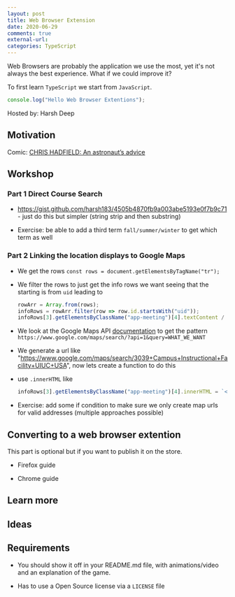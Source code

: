 ```yaml
---
layout: post
title: Web Browser Extension 
date: 2020-06-29
comments: true
external-url:
categories: TypeScript
---
```


Web Browsers are probably the application we use the most, yet it's not always the best experience. What if we could improve it?

To first learn `TypeScript` we start from `JavaScript`. 

```js
console.log("Hello Web Browser Extentions");
```

Hosted by: Harsh Deep

## Motivation

Comic: [CHRIS HADFIELD: An astronaut’s advice](http://www.zenpencils.com/comic/106-chris-hadfield-an-astronauts-advice/)

## Workshop

### Part 1 Direct Course Search

* https://gist.github.com/harsh183/4505b4870fb9a003abe5193e0f7b9c71 - just do this but simpler (string strip and then substring)

* Exercise: be able to add a third term `fall/summer/winter` to get which term as well 

### Part 2 Linking the location displays to Google Maps

* We get the rows `const rows = document.getElementsByTagName("tr");`

* We filter the rows to just get the info rows we want seeing that the starting is from `uid` leading to 
  ```js
  rowArr = Array.from(rows);
  infoRows = rowArr.filter(row => row.id.startsWith("uid"));
  infoRows[3].getElementsByClassName("app-meeting")[4].textContent /
  ```

* We look at the Google Maps API [documentation](https://developers.google.com/maps/documentation/urls/get-started#search-action) to get the pattern `https://www.google.com/maps/search/?api=1&query=WHAT_WE_WANT` 

* We generate a url like "https://www.google.com/maps/search/3039+Campus+Instructional+Facility+UIUC+USA", now lets create a function to do this

* use `.innerHTML` like
  ```js
  infoRows[3].getElementsByClassName("app-meeting")[4].innerHTML = `<a target="blank" href="${"https://www.google.com/maps/search/3039+Campus+Instructional+Facility+UIUC+USA"}">${p}</a>`
  ```

* Exercise: add some if condition to make sure we only create map urls for valid addresses (multiple approaches possible)

## Converting to a web browser extention

This part is optional but if you want to publish it on the store.

* Firefox guide

* Chrome guide

## Learn more

## Ideas

## Requirements

* You should show it off in your README.md file, with animations/video and an explanation of the game.

* Has to use a Open Source license via a `LICENSE` file